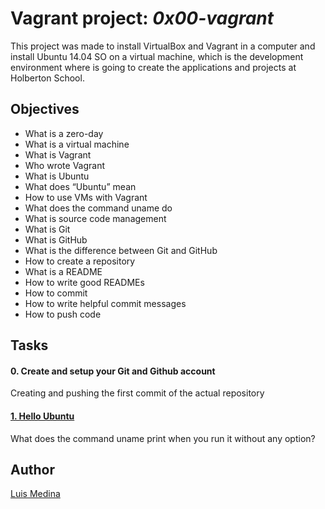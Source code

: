 # Vagrant project: _0x00-vagrant_

This project was made to install VirtualBox and Vagrant in a computer and install Ubuntu 14.04 SO on a virtual machine, which is the development environment where is going to create the applications and projects at Holberton School.

## Objectives

- What is a zero-day
- What is a virtual machine
- What is Vagrant
- Who wrote Vagrant
- What is Ubuntu
- What does “Ubuntu” mean
- How to use VMs with Vagrant
- What does the command uname do
- What is source code management
- What is Git
- What is GitHub
- What is the difference between Git and GitHub
- How to create a repository
- What is a README
- How to write good READMEs
- How to commit
- How to write helpful commit messages
- How to push code

## Tasks

#### 0. Create and setup your Git and Github account

Creating and pushing the first commit of the actual repository

#### [1. Hello Ubuntu](0-hello_ubuntu)

What does the command uname print when you run it without any option?

## Author

[Luis Medina](https://github.com/luismedinaeng)

